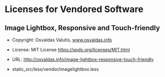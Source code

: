 Licenses for Vendored Software
==============================

Image Lightbox, Responsive and Touch-friendly
---------------------------------------------

* Copyright: Osvaldas Valutis, www.osvaldas.info
* License: MIT License <https://spdx.org/licenses/MIT.html>
* URL: http://osvaldas.info/image-lightbox-responsive-touch-friendly

* static_src/less/vendor/imagelightbox.less
